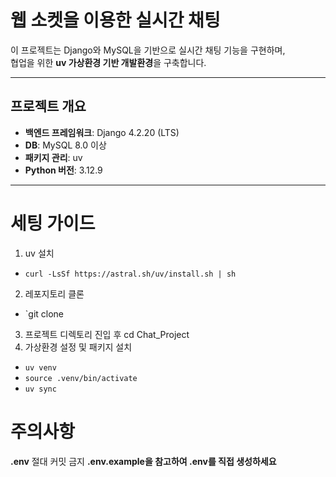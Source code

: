 # 웹 소켓을 이용한 실시간 채팅 

이 프로젝트는 Django와 MySQL을 기반으로 실시간 채팅 기능을 구현하며,  
협업을 위한 **uv 가상환경 기반 개발환경**을 구축합니다.

---

## 프로젝트 개요

- **백엔드 프레임워크**: Django 4.2.20 (LTS)
- **DB**: MySQL 8.0 이상
- **패키지 관리**: uv
- **Python 버전**: 3.12.9

---
# 세팅 가이드
1. uv 설치
- `curl -LsSf https://astral.sh/uv/install.sh | sh`

2. 레포지토리 클론
- `git clone 

3. 프로젝트 디렉토리 진입 후
cd Chat_Project
4. 가상환경 설정 및 패키지 설치
- `uv venv`
- `source .venv/bin/activate`
- `uv sync`

# 주의사항
**.env** 절대 커밋 금지
**.env.example을 참고하여 .env를 직접 생성하세요**